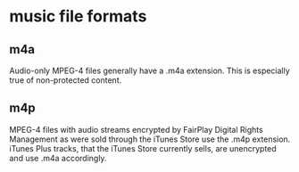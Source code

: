 # music file formats

## m4a
Audio-only MPEG-4 files generally have a .m4a extension. This is especially true of non-protected content.

## m4p
MPEG-4 files with audio streams encrypted by FairPlay Digital Rights Management as were sold through the iTunes Store use the .m4p extension. iTunes Plus tracks, that the iTunes Store currently sells, are unencrypted and use .m4a accordingly.
